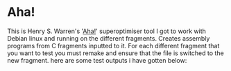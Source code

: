 Aha!
====

This is Henry S. Warren's '[Aha!](http://hackersdelight.org/)' superoptimiser tool I got to work with Debian linux and running on the different fragments. Creates assembly programs from C fragments inputted to it. For each different fragment that you want to test you must remake and ensure that the file is switched to the new fragment.
here are some test outputs i have gotten below:
